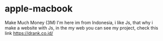 # apple-macbook
Make Much Money (3M)
I'm here im from Indonesia, i like Js, that why i make a website with Js, 
in the my web you can see my project, check this link
https://drank.co.id/
